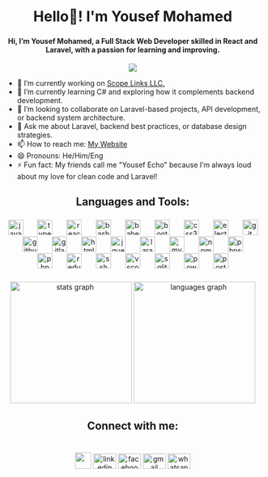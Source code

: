 


<h1 align="center">Hello👋! I'm Yousef Mohamed</h1>

###

<h4 align="center">
Hi, I’m Yousef Mohamed, a Full Stack Web Developer skilled in React and Laravel, with a passion for learning and improving. 
</h4>


<p align="center">
	<a href="https://github.com/Bouaskaoun">
		<img src="https://readme-typing-svg.herokuapp.com?lines=Backend+Developer;Software+Engineer;Full+Stack+Developer;Freelancer&center=true&width=380&height=45&color=#fff">
	</a>
</p>

- 🔭 I’m currently working on <a href="https://www.linkedin.com/company/scopelinks/?lipi=urn%3Ali%3Apage%3Ad_flagship3_search_srp_all%3BVziTTJQlR%2B6OCd0Yil6NZQ%3D%3D">Scope Links LLC.</a>
- 🌱 I’m currently learning C# and exploring how it complements backend development.
- 👯 I’m looking to collaborate on Laravel-based projects, API development, or backend system architecture.
- 💬 Ask me about Laravel, backend best practices, or database design strategies.
- 📫 How to reach me: <a href="https://yousef-mohamed.com">My Website</a>
- 😄 Pronouns: He/Him/Eng
- ⚡ Fun fact: My friends call me "Yousef Echo" because I’m always loud about my love for clean code and Laravel!


###

<h2 align="center">Languages and Tools:</h2>

###

<div align="center">
  <img src="https://cdn.jsdelivr.net/gh/devicons/devicon/icons/javascript/javascript-original.svg" height="30" alt="javascript logo"  />
  <img width="20" />
  <img src="https://cdn.jsdelivr.net/gh/devicons/devicon/icons/typescript/typescript-original.svg" height="30" alt="typescript logo"  />
  <img width="20" />
  <img src="https://cdn.jsdelivr.net/gh/devicons/devicon/icons/react/react-original.svg" height="30" alt="react logo"  />
  <img width="20" />
  <img src="https://cdn.jsdelivr.net/gh/devicons/devicon/icons/bash/bash-original.svg" height="30" alt="bash logo"  />
  <img width="20" />
  <img src="https://cdn.jsdelivr.net/gh/devicons/devicon/icons/babel/babel-original.svg" height="30" alt="babel logo"  />
  <img width="20" />
  <img src="https://cdn.jsdelivr.net/gh/devicons/devicon/icons/bootstrap/bootstrap-original.svg" height="30" alt="bootstrap logo"  />
  <img width="20" />
  <img src="https://cdn.jsdelivr.net/gh/devicons/devicon/icons/css3/css3-original.svg" height="30" alt="css3 logo"  />
  <img width="20" />
  <img src="https://cdn.jsdelivr.net/gh/devicons/devicon/icons/electron/electron-original.svg" height="30" alt="electron logo"  />
  <img width="20" />
  <img src="https://cdn.jsdelivr.net/gh/devicons/devicon/icons/git/git-original.svg" height="30" alt="git logo"  />
  <img width="20" />
  <img src="https://cdn.jsdelivr.net/gh/devicons/devicon/icons/github/github-original.svg" height="30" alt="github logo"  />
  <img width="20" />
  <img src="https://cdn.jsdelivr.net/gh/devicons/devicon/icons/gitlab/gitlab-original.svg" height="30" alt="gitlab logo"  />
  <img width="20" />
  <img src="https://cdn.jsdelivr.net/gh/devicons/devicon/icons/html5/html5-original.svg" height="30" alt="html5 logo"  />
  <img width="20" />
  <img src="https://cdn.jsdelivr.net/gh/devicons/devicon/icons/jquery/jquery-original.svg" height="30" alt="jquery logo"  />
  <img width="20" />
  <img src="https://cdn.jsdelivr.net/gh/devicons/devicon/icons/laravel/laravel-original.svg" height="30" alt="laravel logo"  />
  <img width="20" />
  <img src="https://cdn.simpleicons.org/mysql/4479A1" height="30" alt="mysql logo"  />
  <img width="20" />
  <img src="https://cdn.jsdelivr.net/gh/devicons/devicon/icons/npm/npm-original-wordmark.svg" height="30" alt="npm logo"  />
  <img width="20" />
  <img src="https://cdn.jsdelivr.net/gh/devicons/devicon/icons/phpstorm/phpstorm-original.svg" height="30" alt="phpstorm logo"  />
  <img width="20" />
  <img src="https://cdn.jsdelivr.net/gh/devicons/devicon/icons/php/php-original.svg" height="30" alt="php logo"  />
  <img width="20" />
  <img src="https://cdn.jsdelivr.net/gh/devicons/devicon/icons/redux/redux-original.svg" height="30" alt="redux logo"  />
  <img width="20" />
  <img src="https://cdn.jsdelivr.net/gh/devicons/devicon/icons/ssh/ssh-original.svg" height="30" alt="ssh logo"  />
  <img width="20" />
  <img src="https://cdn.jsdelivr.net/gh/devicons/devicon/icons/vscode/vscode-original.svg" height="30" alt="vscode logo"  />
  <img width="20" />
  <img src="https://cdn.simpleicons.org/sqlite/003B57" height="30" alt="sqlite logo"  />
  <img width="20" />
  <img src="https://skillicons.dev/icons?i=powershell" height="30" alt="powershell logo"  />
  <img width="20" />
  <img src="https://skillicons.dev/icons?i=postman" height="30" alt="postman logo"  />
</div>

###

<div align="center">
  <img src="https://github-readme-stats.vercel.app/api?username=devyousefm&hide_title=false&hide_rank=false&show_icons=true&include_all_commits=true&count_private=true&disable_animations=false&theme=react&locale=en&hide_border=true&order=1" height="240" alt="stats graph"  />
  <img src="https://github-readme-stats.vercel.app/api/top-langs?username=devyousefm&locale=en&hide_title=false&layout=compact&card_width=320&langs_count=7&theme=react&hide_border=true&order=2" height="240" alt="languages graph"  />
</div>

###

<h2 align="center">Connect with me:</h2>

###

<br clear="both">

<div align="center">
  <a href='https://yousef-mohamed.com'><img width='32' src="https://i.ibb.co/HgHK18D/Whats-App-Image-2025-01-09-at-00-11-43-1cc45a9b.png" /></a>
  <a href='https://www.linkedin.com/in/DevYousefM/'><img src="https://raw.githubusercontent.com/maurodesouza/profile-readme-generator/master/src/assets/icons/social/linkedin/default.svg" width="45" height="30" alt="linkedin logo"  /></a>
  <a href='https://www.facebook.com/DevYousefM'><img src="https://raw.githubusercontent.com/maurodesouza/profile-readme-generator/master/src/assets/icons/social/facebook/default.svg" width="45" height="30" alt="facebook logo"  /></a>
  <a href='mailto:devyousefm@gmail.com'><img src="https://raw.githubusercontent.com/maurodesouza/profile-readme-generator/master/src/assets/icons/social/gmail/default.svg" width="45" height="30" alt="gmail logo"  /></a>
  <a href='https://wa.me/201145119185'><img src="https://raw.githubusercontent.com/maurodesouza/profile-readme-generator/master/src/assets/icons/social/whatsapp/default.svg" width="45" height="30" alt="whatsapp logo"  /></a>
</div>

###
